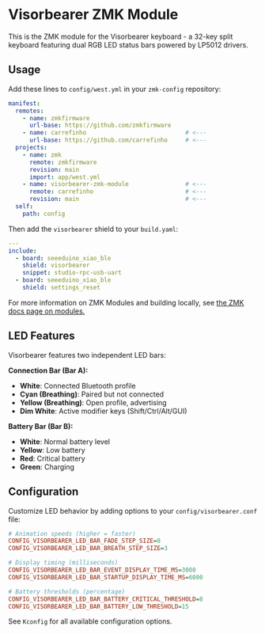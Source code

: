 # Visorbearer ZMK Module

This is the ZMK module for the Visorbearer keyboard - a 32-key split keyboard featuring dual RGB LED status bars powered by LP5012 drivers.

## Usage

Add these lines to `config/west.yml` in your `zmk-config` repository:

```yaml
manifest:
  remotes:
    - name: zmkfirmware
      url-base: https://github.com/zmkfirmware
    - name: carrefinho                            # <---
      url-base: https://github.com/carrefinho     # <---
  projects:
    - name: zmk
      remote: zmkfirmware
      revision: main
      import: app/west.yml
    - name: visorbearer-zmk-module                # <---
      remote: carrefinho                          # <---
      revision: main                              # <---
  self:
    path: config
```

Then add the `visorbearer` shield to your `build.yaml`:

```yaml
---
include:
  - board: seeeduino_xiao_ble
    shield: visorbearer
    snippet: studio-rpc-usb-uart
  - board: seeeduino_xiao_ble
    shield: settings_reset
```

For more information on ZMK Modules and building locally, see [the ZMK docs page on modules.](https://zmk.dev/docs/features/modules)

## LED Features

Visorbearer features two independent LED bars:

**Connection Bar (Bar A):**
- **White**: Connected Bluetooth profile
- **Cyan (Breathing)**: Paired but not connected
- **Yellow (Breathing)**: Open profile, advertising
- **Dim White**: Active modifier keys (Shift/Ctrl/Alt/GUI)

**Battery Bar (Bar B):**
- **White**: Normal battery level
- **Yellow**: Low battery
- **Red**: Critical battery
- **Green**: Charging

## Configuration

Customize LED behavior by adding options to your `config/visorbearer.conf` file:

```ini
# Animation speeds (higher = faster)
CONFIG_VISORBEARER_LED_BAR_FADE_STEP_SIZE=8
CONFIG_VISORBEARER_LED_BAR_BREATH_STEP_SIZE=3

# Display timing (milliseconds)
CONFIG_VISORBEARER_LED_BAR_EVENT_DISPLAY_TIME_MS=3000
CONFIG_VISORBEARER_LED_BAR_STARTUP_DISPLAY_TIME_MS=6000

# Battery thresholds (percentage)
CONFIG_VISORBEARER_LED_BAR_BATTERY_CRITICAL_THRESHOLD=8
CONFIG_VISORBEARER_LED_BAR_BATTERY_LOW_THRESHOLD=15
```

See `Kconfig` for all available configuration options.